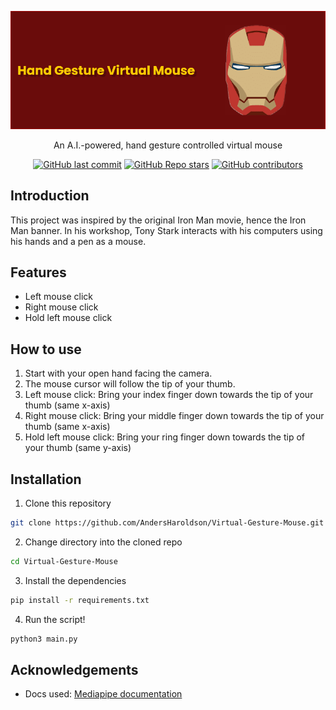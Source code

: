 
![Logo](resources/MouseBanner.png)

<p align="center">
An A.I.-powered, hand gesture controlled virtual mouse
</p>

<div align="center">

  <a href="">![GitHub last commit](https://img.shields.io/github/last-commit/AndersHaroldson/Virtual-Gesture-Mouse?style=flat-square)</a>
  <a href="">![GitHub Repo stars](https://img.shields.io/github/stars/AndersHaroldson/Virtual-Gesture-Mouse?style=flat-square)</a>
  <a href="">![GitHub contributors](https://img.shields.io/github/contributors/AndersHaroldson/Virtual-Gesture-Mouse?style=flat-square)</a>

</div>


## Introduction
This project was inspired by the original Iron Man movie, hence the Iron Man banner. In his workshop, Tony Stark interacts with his computers using his hands and a pen as a mouse. 

## Features

- Left mouse click
- Right mouse click
- Hold left mouse click

<!--
## Demo

demo video
-->
## How to use
1. Start with your open hand facing the camera.
2. The mouse cursor will follow the tip of your thumb. 
3. Left mouse click: Bring your index finger down towards the tip of your thumb (same x-axis)
4. Right mouse click: Bring your middle finger down towards the tip of your thumb (same x-axis)
5. Hold left mouse click: Bring your ring finger down towards the tip of your thumb (same y-axis)

## Installation
1. Clone this repository
```bash
git clone https://github.com/AndersHaroldson/Virtual-Gesture-Mouse.git
```
2. Change directory into the cloned repo
```bash
cd Virtual-Gesture-Mouse
```
3. Install the dependencies
```bash
pip install -r requirements.txt
```
4. Run the script!
```bash
python3 main.py
```

## Acknowledgements
  - Docs used: [Mediapipe documentation](https://developers.google.com/mediapipe/solutions/vision/hand_landmarker#models)


